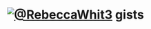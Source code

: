 # <a href="https://github.com/RebeccaWhit3" title="RebeccaWhit3/gists" alt="RebeccaWhit3/gists">![@RebeccaWhit3](https://avatars2.githubusercontent.com/u/16967623?v=3&s=40)</a> gists
